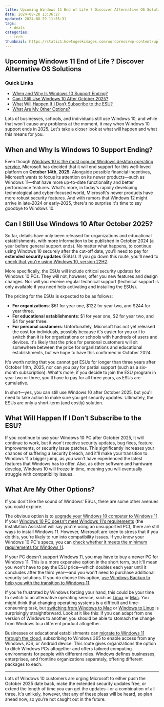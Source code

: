 ```yaml
---
title: Upcoming Windows 11 End of Life ? Discover Alternative OS Solutions
date: 2024-08-28 13:36:27
updated: 2024-08-29 11:55:31
tags:
  - deals
categories:
  - tech
thumbnail: https://static1.howtogeekimages.com/wordpress/wp-content/uploads/2024/04/laptop-with-windows-10-and-a-no-updates-icon-next-to-the-text-windows-10.jpg
---
```


## Upcoming Windows 11 End of Life ? Discover Alternative OS Solutions

### Quick Links

* [When and Why Is Windows 10 Support Ending?](https://youtube-data.techidaily.com/ed-in-2024-step-by-step-methodology-tracking-youtube-traffic-and-income/)
* [Can I Still Use Windows 10 After October 2025?](https://blog-min.techidaily.com/how-to-recover-deleted-photos-on-infinix-smart-8-hd-by-stellar-photo-recovery-android-mobile-photo-recover/)
* [What Will Happen If I Don’t Subscribe to the ESU?](https://some-techniques.techidaily.com/updated-exploring-the-depth-of-editing-with-gopro-studios-capabilities/)
* [What Are My Other Options?](https://some-skills.techidaily.com/2024-approved-ultimate-utility-watch-opens-your-macdevice/)

 Lots of businesses, schools, and individuals still use Windows 10, and while that won't cause any problems at the moment, it may when Windows 10 support ends in 2025\. Let's take a closer look at what will happen and what this means for you.

##  When and Why Is Windows 10 Support Ending?

 Even though [Windows 10 is the most popular Windows desktop operating service](https://www.statista.com/statistics/993868/worldwide-windows-operating-system-market-share/#:~:text=Windows%2010%20is%20the%20most,around%2026.6%20percent%20of%20devices.), Microsoft has decided that it will end support for this well-loved platform on **October 14th, 2025**. Alongside possible financial incentives, Microsoft wants to focus its attention on its newer products—such as Windows 11—that have more up-to-date functionality and better performance features. What's more, in today's rapidly developing technological and cyber-focused world, Microsoft's newer products have more robust security features. And with rumors that Windows 12 might arrive in late-2024 or early-2025, there's no surprise it's time to say goodbye to Windows 10.

##  Can I Still Use Windows 10 After October 2025?

 So far, details have only been released for organizations and educational establishments, with more information to be published in October 2024 (a year before general support ends). No matter what happens, to continue using Windows 10 securely after the cut-off date, you'll need to pay for **extended security updates** (ESUs). If you go down this route, you'll need to [check that you're using Windows 10, version 22H2](https://ai-video-apps.techidaily.com/new-breaking-boundaries-running-windows-and-mac-video-editing-software-on-chromebook-for-2024/).

 More specifically, the ESUs will include critical security updates for Windows 10 PCs. They will not, however, offer you new features and design changes. Nor will you receive regular technical support (technical support is only available if you need help activating and installing the ESUs).

 The pricing for the ESUs is expected to be as follows:

* **For organizations**: $61 for year one, $122 for year two, and $244 for year three.
* **For educational establishments**: $1 for year one, $2 for year two, and $4 for year three.
* **For personal customers**: Unfortunately, Microsoft has not yet released the cost for individuals, possibly because it's easier for you or I to switch than it is for organizations or schools with hundreds of users and devices. It's likely that the price for personal customers will sit somewhere between the price for organizations and educational establishments, but we hope to have this confirmed in October 2024.

 It's worth noting that you cannot get ESUs for longer than three years after October 14th, 2025, nor can you pay for partial support (such as a six-month subscription). What's more, if you decide to join the ESU program in year two or three, you'll have to pay for all three years, as ESUs are cumulative.

 In short—yes, you can still use Windows 10 after October 2025, but you'll need to take action to make sure you get security updates. Ultimately, the ESUs are only a short-term (and costly) solution.

##  What Will Happen If I Don’t Subscribe to the ESU?

 If you continue to use your Windows 10 PC after October 2025, it will continue to work, but it won't receive security updates, bug fixes, feature improvements, or security issue patches. This significantly increases your chances of suffering a security breach, and it'll make your transition to Windows 11 a bigger jump, as you won't have experienced the latest features that Windows has to offer. Also, as other software and hardware develop, Windows 10 will freeze in time, meaning you will eventually struggle with compatibility issues.

##  What Are My Other Options?

 If you don't like the sound of Windows' ESUs, there are some other avenues you could explore.

 The obvious option is to [upgrade your Windows 10 computer to Windows 11](https://common-error.techidaily.com/guide-solving-the-problem-of-dysfunctional-usb-mouse-and-keyboard-under-windows-vistawindows-7/). If your [Windows 10 PC doesn't meet Windows 11's requirements](https://instagram-video-files.techidaily.com/influential-impact-celebrating-instagrams-most-dynamic-stars-for-2024/) (the Installation Assistant will say you're using an unsupported PC), there are still ways to install Windows 11\. However, Microsoft are keen to stress that if you do this, you're likely to run into compatibility issues. If you know your Windows 10 PC's specs, you can [check whether it meets the minimum requirements for Windows 11](https://support.microsoft.com/en-gb/windows/windows-11-system-requirements-86c11283-ea52-4782-9efd-7674389a7ba3).

 If your PC doesn't support Windows 11, you may have to buy a newer PC for Windows 11\. This is a more expensive option in the short term, but it'll mean you won't have to pay the ESU price—which doubles each year until it concludes after the third year—and you won't need to purchase additional security solutions. If you do choose this option, [use Windows Backup to help you with the transition to Windows 11](https://android-pokemon-go.techidaily.com/how-to-use-pokemon-go-joystick-on-oppo-f25-pro-5g-drfone-by-drfone-virtual-android/).

 If you're frustrated by Windows forcing your hand, this could be your time to switch to an alternative operating service, such as [Linux](https://program-issues.techidaily.com/solved-forza-horizon-4-crash-on-pc/) or [Mac](https://activate-lock.techidaily.com/easy-tutorial-for-activating-icloud-on-iphone-x-safe-and-legal-by-drfone-ios/). You might think that changing operating systems is a difficult and time-consuming task, but [switching from Windows to Mac](https://facebook-video-content.techidaily.com/new-2024-approved-uniting-platforms-efficiently-share-fb-videos-to-whatsapp/) or [Windows to Linux](https://fox-blue.techidaily.com/2024-approved-immersive-viewing-microsoft-edges-pip/) is surprisingly straightforward. Look at it like this: if you can adapt from one version of Windows to another, you should be able to stomach the change from Windows to a different product altogether.

 Businesses or educational establishments can [migrate to Windows 11 through the cloud](https://www.microsoft.com/en-us/windows-365), subscribing to Windows 365 to enable access from any Windows, iOS, or Android device. This route gives organizations the option to ditch Windows PCs altogether and offers tailored computing environments for people with different roles. Windows defines businesses, enterprises, and frontline organizations separately, offering different packages to each.

---

 Lots of Windows 10 customers are urging Microsoft to either push the October 2025 date back, make the extended security updates free, or extend the length of time you can get the updates—or a combination of all three. It's unlikely, however, that any of these pleas will be heard, so plan ahead now, so you're not caught out in the future.

<ins class="adsbygoogle"
     style="display:block"
     data-ad-format="autorelaxed"
     data-ad-client="ca-pub-7571918770474297"
     data-ad-slot="1223367746"></ins>



<ins class="adsbygoogle"
     style="display:block"
     data-ad-client="ca-pub-7571918770474297"
     data-ad-slot="8358498916"
     data-ad-format="auto"
     data-full-width-responsive="true"></ins>

